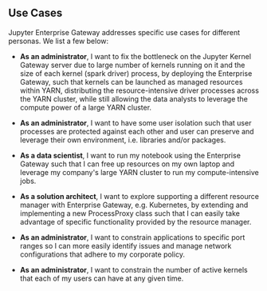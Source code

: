 ## Use Cases

Jupyter Enterprise Gateway addresses specific use cases for different personas.  We list a few below:

- **As an administrator**,  I want to fix the bottleneck on the Jupyter Kernel Gateway server due to large number of kernels
running on it and the size of each kernel (spark driver) process, by deploying the Enterprise Gateway, such that
kernels can be launched as managed resources within YARN, distributing the resource-intensive driver processes across
the YARN cluster, while still allowing the data analysts to leverage the compute power of a large YARN cluster.

- **As an administrator**, I want to have some user isolation such that user processes are protected against each
other and user can preserve and leverage their own environment, i.e. libraries and/or packages.

- **As a data scientist**, I want to run my notebook using the Enterprise Gateway such that I can free up resources
on my own laptop and leverage my company's large YARN cluster to run my compute-intensive jobs.

- **As a solution architect**, I want to explore supporting a different resource manager with Enterprise Gateway,
e.g. Kubernetes, by extending and implementing a new ProcessProxy class such that I can easily
take advantage of specific functionality provided by the resource manager.

- **As an administrator**, I want to constrain applications to specific port ranges so I can more easily identify
issues and manage network configurations that adhere to my corporate policy.

- **As an administrator**, I want to constrain the number of active kernels that each of my users can have at any 
given time.
